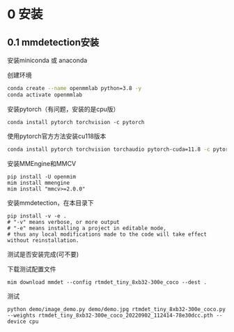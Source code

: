 # 0 安装

## 0.1 mmdetection安装

安装miniconda 或 anaconda

创建环境

```bash
conda create --name openmmlab python=3.8 -y
conda activate openmmlab
```

安装pytorch（有问题，安装的是cpu版）

```shell
conda install pytorch torchvision -c pytorch
```

使用pytorch官方方法安装cu118版本

```bash
conda install pytorch torchvision torchaudio pytorch-cuda=11.8 -c pytorch -c nvidia
```

安装MMEngine和MMCV

```shell
pip install -U openmim
mim install mmengine
mim install "mmcv>=2.0.0"
```

安装mmdetection，在本目录下

```shell
pip install -v -e .
# "-v" means verbose, or more output
# "-e" means installing a project in editable mode,
# thus any local modifications made to the code will take effect without reinstallation.
```

测试是否安装完成(可不要)

下载测试配置文件

```shell
mim download mmdet --config rtmdet_tiny_8xb32-300e_coco --dest .
```

测试

```shell
python demo/image_demo.py demo/demo.jpg rtmdet_tiny_8xb32-300e_coco.py --weights rtmdet_tiny_8xb32-300e_coco_20220902_112414-78e30dcc.pth --device cpu
```

